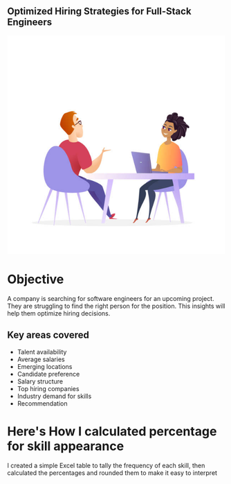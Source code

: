 ## Optimized Hiring Strategies for Full-Stack Engineers

![Image](https://github.com/Ajay96700/POWER-POINT-PRESENTATION/blob/main/Hiring%20Image.jpg)

# Objective

A company is searching for software engineers for an upcoming project. They are struggling to find the right person for the position. This insights will help them optimize hiring decisions.

## Key areas covered
 - Talent availability
 - Average salaries
 - Emerging locations
 - Candidate preference
 - Salary structure
 - Top hiring companies
 - Industry demand for skills
 - Recommendation


# Here's How I calculated percentage for skill appearance

I created a simple Excel table to tally the frequency of each skill, then calculated the percentages and rounded them to make it easy to interpret
